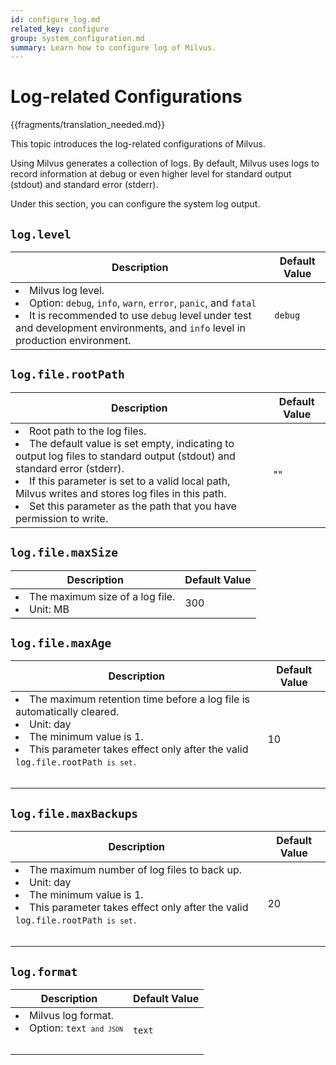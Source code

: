 ```yaml
---
id: configure_log.md
related_key: configure
group: system_configuration.md
summary: Learn how to configure log of Milvus.
---
```


# Log-related Configurations

{{fragments/translation_needed.md}}

This topic introduces the log-related configurations of Milvus.

Using Milvus generates a collection of logs. By default, Milvus uses logs to record information at debug or even higher level for standard output (stdout) and standard error (stderr).

Under this section, you can configure the system log output.


## `log.level`

<table id="log.level">
  <thead>
    <tr>
      <th class="width80">Description</th>
      <th class="width20">Default Value</th> 
    </tr>
  </thead>
  <tbody>
    <tr>
      <td>
        <li>Milvus log level.</li>
        <li>Option: <code>debug</code>, <code>info</code>, <code>warn</code>, <code>error</code>, <code>panic</code>, and <code>fatal</code></li>
        <li>It is recommended to use <code>debug</code> level under test and development environments, and <code>info</code> level in production environment.</li>
      </td>
      <td><code>debug</code></td>
    </tr>
  </tbody>
</table>

## `log.file.rootPath`

<table id="log.file.rootPath">
  <thead>
    <tr>
      <th class="width80">Description</th>
      <th class="width20">Default Value</th> 
    </tr>
  </thead>
  <tbody>
    <tr>
      <td>
        <li>Root path to the log files.</li>
        <li>The default value is set empty, indicating to output log files to standard output (stdout) and standard error (stderr).</li>
        <li>If this parameter is set to a valid local path, Milvus writes and stores log files in this path.</li>
        <li>Set this parameter as the path that you have permission to write.</li>
      </td>
      <td>""</td>
    </tr>
  </tbody>
</table>

## `log.file.maxSize`

<table id="log.file.maxSize">
  <thead>
    <tr>
      <th class="width80">Description</th>
      <th class="width20">Default Value</th> 
    </tr>
  </thead>
  <tbody>
    <tr>
      <td>
        <li>The maximum size of a log file.</li>
        <li>Unit: MB</li>
      </td>
      <td>300</td>
    </tr>
  </tbody>
</table>

## `log.file.maxAge`

<table id="log.file.maxAge">
  <thead>
    <tr>
      <th class="width80">Description</th>
      <th class="width20">Default Value</th> 
    </tr>
  </thead>
  <tbody>
    <tr>
      <td>
        <li>The maximum retention time before a log file is automatically cleared.</li>
        <li>Unit: day</li>
        <li>The minimum value is 1.</li>
        <li>This parameter takes effect only after the valid <code>log.file.rootPath<code> is set.</li>
      </td>
      <td>10</td>
    </tr>
  </tbody>
</table>

## `log.file.maxBackups`

<table id="log.file.maxBackups">
  <thead>
    <tr>
      <th class="width80">Description</th>
      <th class="width20">Default Value</th> 
    </tr>
  </thead>
  <tbody>
    <tr>
      <td>
        <li>The maximum number of log files to back up.</li>
        <li>Unit: day</li>
        <li>The minimum value is 1.</li>
        <li>This parameter takes effect only after the valid <code>log.file.rootPath<code> is set.</li>
      </td>
      <td>20</td>
    </tr>
  </tbody>
</table>

## `log.format`

<table id="log.format">
  <thead>
    <tr>
      <th class="width80">Description</th>
      <th class="width20">Default Value</th> 
    </tr>
  </thead>
  <tbody>
    <tr>
      <td>
        <li>Milvus log format.</li>
        <li>Option: <code>text<code> and <code>JSON</code></li>
      </td>
      <td><code>text</code></td>
    </tr>
  </tbody>
</table>

